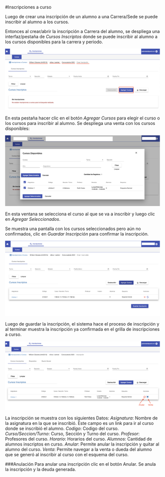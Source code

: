 #Inscripciones a curso

Luego de crear una inscripción de un alumno a una Carrera/Sede se puede inscribir
al alumno a los cursos.

Entonces al crear/abrir la inscripción a Carrera del alumno, se despliega una interfaz/pestaña de 
*Cursos Inscriptos* donde se puede inscribir al alumno a los cursos disponibles para la
carrera y periodo.

![Inscribir a Cursos](img/inscribir_a_cursos.png)

En esta pestaña hacer clic en el botón *Agregar Cursos* para elegir el curso o los cursos para inscribir al
alumno. Se despliega una venta con los cursos disponibles:

![Cursos Disponibles](img/cursos_disponibles.png)

En esta ventana se selecciona el curso al que se va a inscribir y luego clic en 
*Agregar Seleccionados*.

Se muestra una pantalla con los cursos seleccionados pero aún no confirmados, clic en *Guardar Inscripción*
para confirmar la inscripción.

![Guardar Inscripcion](img/guardar_inscripcion.png)

Luego de guardar la inscripción, el sistema hace el proceso de inscripción y al terminar muestra
la inscripción ya confirmada en el grilla de inscripciones a curso.

![Inscripcion Guardada](img/inscripcion_guardada.png)

La inscripción se muestra con los siguientes Datos:
*Asignatura*: Nombre de la asignatura en la que se inscribió. Este campo es un link para ir al curso donde se inscribió el alumno.
*Codigo*: Codigo del curso.
*Curso/Seccion/Turno*: Curso, Sección y Turno del curso.
*Profesor*: Profesores del curso.
*Horario*: Horarios del curso.
*Alumnos*: Cantidad de alumnos inscriptos en curso.
*Anular*: Permite anular la inscripción y quitar al alumno del curso.
*Venta*: Permite navegar a la venta o dueda del alumno que se generó al inscribir al curso con el
esquema del curso.

###Anulación
Para anular una inscripción clic en el botón Anular. Se anula la inscripción y la deuda
generada.





